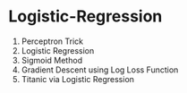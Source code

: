 # Logistic-Regression

1. Perceptron Trick
2. Logistic Regression
3. Sigmoid Method
4. Gradient Descent using Log Loss Function
5. Titanic via Logistic Regression

